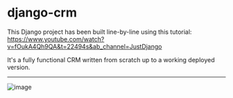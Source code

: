 # django-crm
This Django project has been built line-by-line using this tutorial:  
https://www.youtube.com/watch?v=fOukA4Qh9QA&t=22494s&ab_channel=JustDjango

It's a fully functional CRM written from scratch up to a working deployed version.

<hr>

![image](https://user-images.githubusercontent.com/16180711/129364138-37c3570a-c9d8-4c20-a471-7c6469e2897d.png)
